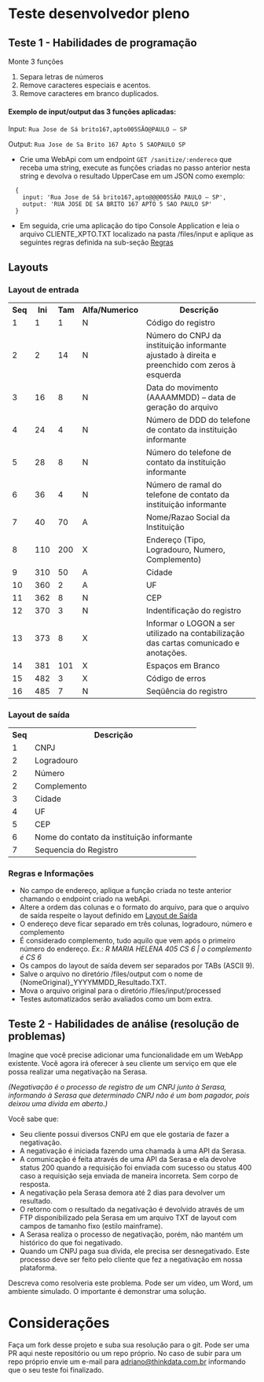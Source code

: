 # Teste desenvolvedor pleno

## Teste 1 - Habilidades de programação  

Monte 3 funções

1. Separa letras de números 
2. Remove caracteres especiais e acentos.
3. Remove caracteres em branco duplicados.

#### Exemplo de input/output das 3 funções aplicadas:

  Input: ```Rua Jose de Sá brito167,apto005SÃO@PAULO – SP```
  
  Output: ```Rua Jose de Sa Brito 167 Apto 5 SAOPAULO SP```
  
-	Crie uma WebApi com um endpoint `GET /sanitize/:endereco` que receba uma string, execute as funções criadas no passo anterior nesta string e devolva o resultado UpperCase em um JSON como exemplo:
```
  {
    input: 'Rua Jose de Sá brito167,apto@@@005SÃO PAULO – SP',
    output: 'RUA JOSE DE SA BRITO 167 APTO 5 SAO PAULO SP'
  }
```
-	Em seguida, crie uma aplicação do tipo Console Application e leia o arquivo CLIENTE_XPTO.TXT localizado na pasta /files/input e aplique as seguintes regras definida na sub-seção [Regras](#regras)

## Layouts
### Layout de entrada
<table>
<tr>	<th>Seq</th>	<th>Ini</th>	<th>Tam</th>	<th>Alfa/Numerico</th>	<th>Descrição</th>
<tr>	<td>1</td>	<td>1</td>	<td>1</td>	<td>N</td>	<td>Código do registro</td>
<tr>	<td>2</td>	<td>2</td>	<td>14</td>	<td>N</td>	<td>Número do CNPJ da instituição informante ajustado à direita e preenchido com zeros à esquerda</td>
<tr>	<td>3</td>	<td>16</td>	<td>8</td>	<td>N</td>	<td>Data do movimento (AAAAMMDD) – data de geração do arquivo </td>
<tr>	<td>4</td>	<td>24</td>	<td>4</td>	<td>N</td>	<td>Número de DDD do telefone de contato da instituição informante </td>
<tr>	<td>5</td>	<td>28</td>	<td>8</td>	<td>N</td>	<td>Número do telefone de contato da instituição informante </td>
<tr>	<td>6</td>	<td>36</td>	<td>4</td>	<td>N</td>	<td>Número de ramal do telefone de contato da instituição informante</td>
<tr>	<td>7</td>	<td>40</td>	<td>70</td>	<td>A</td>	<td>Nome/Razao Social da Instituição</td>
<tr>	<td>8</td>	<td>110</td>	<td>200</td>	<td>X</td>	<td>Endereço (Tipo, Logradouro, Numero, Complemento)</td>
<tr>	<td>9</td>	<td>310</td>	<td>50</td>	<td>A</td>	<td>Cidade</td>
<tr>	<td>10</td>	<td>360</td>	<td>2</td>	<td>A</td>	<td>UF</td>
<tr>	<td>11</td>	<td>362</td>	<td>8</td>	<td>N</td>	<td>CEP</td>
<tr>	<td>12</td>	<td>370</td>	<td>3</td>	<td>N</td>	<td>Indentificação do registro</td>
<tr>	<td>13</td>	<td>373</td>	<td>8</td>	<td>X</td>	<td>Informar o LOGON a ser utilizado na contabilização das cartas comunicado e anotações.</td>
<tr>	<td>14</td>	<td>381</td>	<td>101</td>	<td>X</td>	<td>Espaços em Branco</td>
<tr>	<td>15</td>	<td>482</td>	<td>3</td>	<td>X</td>	<td>Código de erros</td>
<tr>	<td>16</td>	<td>485</td>	<td>7</td>	<td>N</td>	<td>Seqüência do registro</td>
</table>					 


### Layout de saída
<table>		
<tr>	<th>Seq</th>	<th>Descrição</th>
<tr>	<td>1</td>	<td>CNPJ</td>
<tr>	<td>2</td>	<td>Logradouro</td>
<tr>	<td>2</td>	<td>Número</td>
<tr>	<td>2</td>	<td>Complemento</td>
<tr>	<td>3</td>	<td>Cidade</td>
<tr>	<td>4</td>	<td>UF</td>
<tr>	<td>5</td>	<td>CEP</td>
<tr>	<td>6</td>	<td>Nome do contato da instituição informante</td>
<tr>	<td>7</td>	<td>Sequencia do Registro</td>
</table>		 

### Regras e Informações
- No campo de endereço, aplique a função criada no teste anterior chamando o endpoint criado na webApi.
-	Altere a ordem das colunas e o formato do arquivo, para que o arquivo de saída respeite o layout definido em [Layout de Saída](#layout-de-saída)
-	O endereço deve ficar separado em três colunas, logradouro, número e complemento
- É considerado complemento, tudo aquilo que vem após o primeiro número do endereço. *Ex.: R MARIA HELENA 405 CS 6 | o complemento é CS 6* 
-	Os campos do layout de saída devem ser separados por TABs (ASCII 9).
-	Salve o arquivo no diretório /files/output com o nome de {NomeOriginal}_YYYYMMDD_Resultado.TXT.
-	Mova o arquivo original para o diretório /files/input/processed
- Testes automatizados serão avaliados como um bom extra.

## Teste 2 - Habilidades de análise (resolução de problemas)

Imagine que você precise adicionar uma funcionalidade em um WebApp existente. Você agora irá oferecer à seu cliente um serviço em que ele possa realizar uma negativação na Serasa.

*(Negativação é o processo de registro de um CNPJ junto à Serasa, informando à Serasa que determinado CNPJ não é um bom pagador, pois deixou uma dívida em aberto.)*

Você sabe que:
- Seu cliente possui diversos CNPJ em que ele gostaria de fazer a negativação.
- A negativação é iniciada fazendo uma chamada à uma API da Serasa.
- A comunicação é feita através de uma API da Serasa e ela devolve status 200 quando a requisição foi enviada com sucesso ou status 400 caso a requisição seja enviada de maneira incorreta. Sem corpo de resposta.
- A negativação pela Serasa demora até 2 dias para devolver um resultado.
- O retorno com o resultado da negativação é devolvido através de um FTP disponibilizado pela Serasa em um arquivo TXT de layout com campos de tamanho fixo (estilo mainframe).
- A Serasa realiza o processo de negativação, porém, não mantém um histórico do que foi negativado.
- Quando um CNPJ paga sua dívida, ele precisa ser desnegativado. Este processo deve ser feito pelo cliente que fez a negativação em nossa plataforma.

Descreva como resolveria este problema. Pode ser um vídeo, um Word, um ambiente simulado. O importante é demonstrar uma solução.

# Considerações

Faça um fork desse projeto e suba sua resolução para o git. Pode ser uma PR aqui neste repositório ou um repo próprio. No caso de subir para um repo próprio envie um e-mail para adriano@thinkdata.com.br informando que o seu teste foi finalizado.
